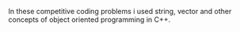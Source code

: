 In these competitive coding problems i used string, vector and other concepts of object oriented programming in C++.
